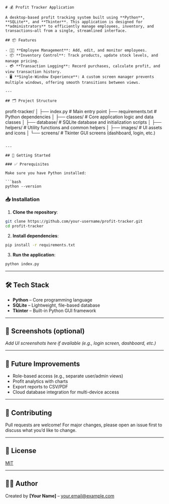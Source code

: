 ````
# 💰 Profit Tracker Application

A desktop-based profit tracking system built using **Python**, **SQLite**, and **Tkinter**. This application is designed for **administrators** to efficiently manage employees, inventory, and transactions—all from a single, streamlined interface.

## 📦 Features

- 🧑‍💼 **Employee Management**: Add, edit, and monitor employees.
- 📦 **Inventory Control**: Track products, update stock levels, and manage pricing.
- 💳 **Transaction Logging**: Record purchases, calculate profit, and view transaction history.
- 🖥️ **Single-Window Experience**: A custom screen manager prevents multiple windows, offering smooth transitions between views.

---

## 🗂️ Project Structure

````

profit-tracker/
│
├── index.py                  # Main entry point
├── requirements.txt          # Python dependencies
│
├── classes/                  # Core application logic and data classes
│
├── database/                 # SQLite database and initialization scripts
│
├── helpers/                  # Utility functions and common helpers
│
├── images/                   # UI assets and icons
│
└── screens/                  # Tkinter GUI screens (dashboard, login, etc.)

````

---

## 🚀 Getting Started

### ✅ Prerequisites

Make sure you have Python installed:

```bash
python --version
````

### 📥 Installation

1. **Clone the repository**:

```bash
git clone https://github.com/your-username/profit-tracker.git
cd profit-tracker
```

2. **Install dependencies**:

```bash
pip install -r requirements.txt
```

3. **Run the application**:

```bash
python index.py
```

---

## 🛠️ Tech Stack

* **Python** – Core programming language
* **SQLite** – Lightweight, file-based database
* **Tkinter** – Built-in Python GUI framework

---

## 📸 Screenshots (optional)

*Add UI screenshots here if available (e.g., login screen, dashboard, etc.)*

---

## 📌 Future Improvements

* Role-based access (e.g., separate user/admin views)
* Profit analytics with charts
* Export reports to CSV/PDF
* Cloud database integration for multi-device access

---

## 🤝 Contributing

Pull requests are welcome! For major changes, please open an issue first to discuss what you’d like to change.

---

## 📃 License

[MIT](https://choosealicense.com/licenses/mit/)

---

## 👨‍💻 Author

Created by **\[Your Name]** – [your.email@example.com](mailto:your.email@example.com)


